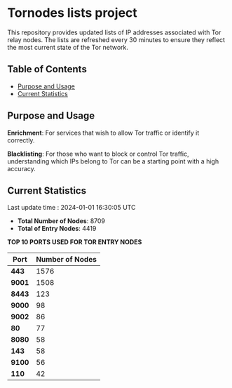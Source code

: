 # Tornodes lists project

This repository provides updated lists of IP addresses associated with Tor relay nodes. The lists are refreshed every 30 minutes to ensure they reflect the most current state of the Tor network.

## Table of Contents

- [Purpose and Usage](#purpose-and-usage)
- [Current Statistics](#current-statistics)


## Purpose and Usage

**Enrichment**: For services that wish to allow Tor traffic or identify it correctly.

**Blacklisting**: For those who want to block or control Tor traffic, understanding which IPs belong to Tor can be a starting point with a high accuracy.

## Current Statistics

Last update time : 2024-01-01 16:30:05 UTC

- **Total Number of Nodes**: 8709
- **Total of Entry Nodes**: 4419

**TOP 10 PORTS USED FOR TOR ENTRY NODES**

| **Port** | **Number of Nodes** |
|------|-----------------|
| **443**   | 1576  |
| **9001**   | 1508  |
| **8443**   | 123  |
| **9000**   | 98  |
| **9002**   | 86  |
| **80**   | 77  |
| **8080**   | 58  |
| **143**   | 58  |
| **9100**   | 56  |
| **110**   | 42  |

